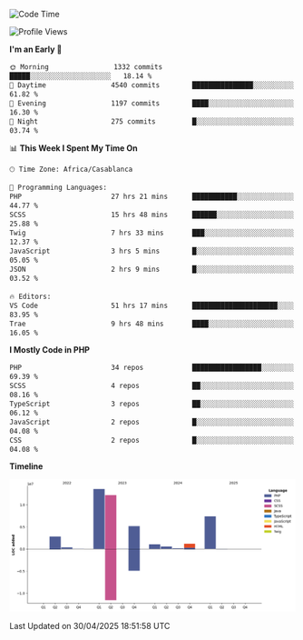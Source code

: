 <!--START_SECTION:waka-->
![Code Time](http://img.shields.io/badge/Code%20Time-5%2C856%20hrs%2040%20mins-blue)

![Profile Views](http://img.shields.io/badge/Profile%20Views-1-blue)

**I'm an Early 🐤** 

```text
🌞 Morning                1332 commits        █████░░░░░░░░░░░░░░░░░░░░   18.14 % 
🌆 Daytime                4540 commits        ███████████████░░░░░░░░░░   61.82 % 
🌃 Evening                1197 commits        ████░░░░░░░░░░░░░░░░░░░░░   16.30 % 
🌙 Night                  275 commits         █░░░░░░░░░░░░░░░░░░░░░░░░   03.74 % 
```


📊 **This Week I Spent My Time On** 

```text
🕑︎ Time Zone: Africa/Casablanca

💬 Programming Languages: 
PHP                      27 hrs 21 mins      ███████████░░░░░░░░░░░░░░   44.77 % 
SCSS                     15 hrs 48 mins      ██████░░░░░░░░░░░░░░░░░░░   25.88 % 
Twig                     7 hrs 33 mins       ███░░░░░░░░░░░░░░░░░░░░░░   12.37 % 
JavaScript               3 hrs 5 mins        █░░░░░░░░░░░░░░░░░░░░░░░░   05.05 % 
JSON                     2 hrs 9 mins        █░░░░░░░░░░░░░░░░░░░░░░░░   03.52 % 

🔥 Editors: 
VS Code                  51 hrs 17 mins      █████████████████████░░░░   83.95 % 
Trae                     9 hrs 48 mins       ████░░░░░░░░░░░░░░░░░░░░░   16.05 % 
```

**I Mostly Code in PHP** 

```text
PHP                      34 repos            █████████████████░░░░░░░░   69.39 % 
SCSS                     4 repos             ██░░░░░░░░░░░░░░░░░░░░░░░   08.16 % 
TypeScript               3 repos             ██░░░░░░░░░░░░░░░░░░░░░░░   06.12 % 
JavaScript               2 repos             █░░░░░░░░░░░░░░░░░░░░░░░░   04.08 % 
CSS                      2 repos             █░░░░░░░░░░░░░░░░░░░░░░░░   04.08 % 
```



**Timeline**

![Lines of Code chart](https://raw.githubusercontent.com/tahar-elgunaoui/tahar-elgunaoui/main/assets/bar_graph.png)


 Last Updated on 30/04/2025 18:51:58 UTC
<!--END_SECTION:waka-->
